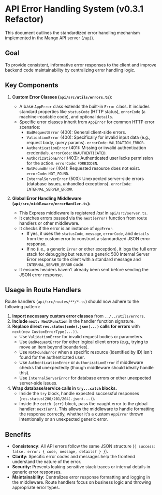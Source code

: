 # API Error Handling System (v0.3.1 Refactor)

This document outlines the standardized error handling mechanism implemented in the Mango API server (`/api`).

## Goal

To provide consistent, informative error responses to the client and improve backend code maintainability by centralizing error handling logic.

## Key Components

1.  **Custom Error Classes (`api/src/utils/errors.ts`):**

    - A base `AppError` class extends the built-in `Error` class. It includes standard properties like `statusCode` (HTTP status), `errorCode` (a machine-readable code), and optional `details`.
    - Specific error classes inherit from `AppError` for common HTTP error scenarios:
      - `BadRequestError` (400): General client-side errors.
      - `ValidationError` (400): Specifically for invalid input data (e.g., request body, query params). `errorCode`: `VALIDATION_ERROR`.
      - `AuthenticationError` (401): Missing or invalid authentication credentials. `errorCode`: `UNAUTHENTICATED`.
      - `AuthorizationError` (403): Authenticated user lacks permission for the action. `errorCode`: `FORBIDDEN`.
      - `NotFoundError` (404): Requested resource does not exist. `errorCode`: `NOT_FOUND`.
      - `InternalServerError` (500): Unexpected server-side errors (database issues, unhandled exceptions). `errorCode`: `INTERNAL_SERVER_ERROR`.

2.  **Global Error Handling Middleware (`api/src/middleware/errorHandler.ts`):**
    - This Express middleware is registered _last_ in `api/src/server.ts`.
    - It catches errors passed via the `next(error)` function from route handlers or other middleware.
    - It checks if the error is an instance of `AppError`.
      - If yes, it uses the `statusCode`, `message`, `errorCode`, and `details` from the custom error to construct a standardized JSON error response.
      - If no (i.e., a generic `Error` or other exception), it logs the full error stack for debugging but returns a generic 500 Internal Server Error response to the client with a standard message and `INTERNAL_SERVER_ERROR` code.
    - It ensures headers haven't already been sent before sending the JSON error response.

## Usage in Route Handlers

Route handlers (`api/src/routes/**/*.ts`) should now adhere to the following pattern:

1.  **Import necessary custom error classes** from `../../utils/errors`.
2.  **Include `next: NextFunction`** in the handler function signature.
3.  **Replace direct `res.status(code).json(...)` calls for errors** with `next(new CustomErrorType(...))`.
    - Use `ValidationError` for invalid request bodies or parameters.
    - Use `BadRequestError` for other logical client errors (e.g., trying to move an item beyond boundaries).
    - Use `NotFoundError` when a specific resource (identified by ID) isn't found for the authenticated user.
    - Use `AuthenticationError` or `AuthorizationError` if middleware checks fail unexpectedly (though middleware should ideally handle this).
    - Use `InternalServerError` for database errors or other unexpected server-side issues.
4.  **Wrap database/service calls in `try...catch` blocks.**
    - Inside the `try` block, handle expected successful responses (`res.status(200/201/204).json(...)`).
    - Inside the `catch (err)` block, pass the caught error to the global handler: `next(err)`. This allows the middleware to handle formatting the response correctly, whether it's a custom `AppError` thrown intentionally or an unexpected generic error.

## Benefits

- **Consistency:** All API errors follow the same JSON structure (`{ success: false, error: { code, message, details? } }`).
- **Clarity:** Specific error codes and messages help the frontend understand the nature of the error.
- **Security:** Prevents leaking sensitive stack traces or internal details in generic error responses.
- **Maintainability:** Centralizes error response formatting and logging in the middleware. Route handlers focus on business logic and throwing appropriate error types.
